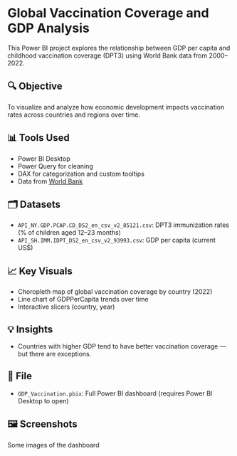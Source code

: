 # Global Vaccination Coverage and GDP Analysis

This Power BI project explores the relationship between GDP per capita and childhood vaccination coverage (DPT3) using World Bank data from 2000–2022.

## 🔍 Objective
To visualize and analyze how economic development impacts vaccination rates across countries and regions over time.

## 📊 Tools Used
- Power BI Desktop
- Power Query for cleaning
- DAX for categorization and custom tooltips
- Data from [World Bank](https://data.worldbank.org)

## 🗂️ Datasets
- `API_NY.GDP.PCAP.CD_DS2_en_csv_v2_85121.csv`: DPT3 immunization rates (% of children aged 12–23 months)
- `API_SH.IMM.IDPT_DS2_en_csv_v2_93993.csv`: GDP per capita (current US$)

## 📈 Key Visuals
- Choropleth map of global vaccination coverage by country (2022)
- Line chart of GDPPerCapita trends over time
- Interactive slicers (country, year)

## 💡 Insights
- Countries with higher GDP tend to have better vaccination coverage — but there are exceptions.

## 🧪 File
- `GDP_Vaccination.pbix`: Full Power BI dashboard (requires Power BI Desktop to open)

## 🖼️ Screenshots
Some images of the dashboard

